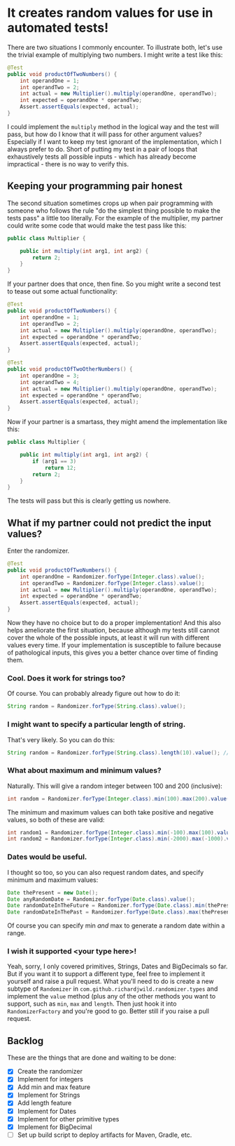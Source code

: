 # It creates random values for use in automated tests!

There are two situations I commonly encounter. To illustrate both, let's use the trivial example of multiplying two
numbers. I might write a test like this:

```java
@Test
public void productOfTwoNumbers() {
    int operandOne = 1;
    int operandTwo = 2;
    int actual = new Multiplier().multiply(operandOne, operandTwo);
    int expected = operandOne * operandTwo;
    Assert.assertEquals(expected, actual);
}
```

I could implement the `multiply` method in the logical way and the test will pass, but how do I know that it will pass
for other argument values? Especially if I want to keep my test ignorant of the implementation, which I always prefer to
do. Short of putting my test in a pair of loops that exhaustively tests all possible inputs - which has already become
impractical - there is no way to verify this.

## Keeping your programming pair honest

The second situation sometimes crops up when pair programming with someone who follows the rule "do the simplest thing
possible to make the tests pass" a little too literally. For the example of the multiplier, my partner could write some
code that would make the test pass like this:

```java
public class Multiplier {

    public int multiply(int arg1, int arg2) {
        return 2;
    }
}
```

If your partner does that once, then fine. So you might write a second test to tease out some actual functionality:

```java
@Test
public void productOfTwoNumbers() {
    int operandOne = 1;
    int operandTwo = 2;
    int actual = new Multiplier().multiply(operandOne, operandTwo);
    int expected = operandOne * operandTwo;
    Assert.assertEquals(expected, actual);
}

@Test
public void productOfTwoOtherNumbers() {
    int operandOne = 3;
    int operandTwo = 4;
    int actual = new Multiplier().multiply(operandOne, operandTwo);
    int expected = operandOne * operandTwo;
    Assert.assertEquals(expected, actual);
}
```

Now if your partner is a smartass, they might amend the implementation like this:

```java
public class Multiplier {

    public int multiply(int arg1, int arg2) {
        if (arg1 == 3)
            return 12;
        return 2;
    }
}
```

The tests will pass but this is clearly getting us nowhere.

## What if my partner could not predict the input values?

Enter the randomizer.

```java
@Test
public void productOfTwoNumbers() {
    int operandOne = Randomizer.forType(Integer.class).value();
    int operandTwo = Randomizer.forType(Integer.class).value();
    int actual = new Multiplier().multiply(operandOne, operandTwo);
    int expected = operandOne * operandTwo;
    Assert.assertEquals(expected, actual);
}
```

Now they have no choice but to do a proper implementation! And this also helps ameliorate the first situation, because
although my tests still cannot cover the whole of the possible inputs, at least it will run with different values every
time. If your implementation is susceptible to failure because of pathological inputs, this gives you a better chance
over time of finding them.

### Cool. Does it work for strings too?

Of course. You can probably already figure out how to do it:

```java
String random = Randomizer.forType(String.class).value();
```

### I might want to specify a particular length of string.

That's very likely. So you can do this:

```java
String random = Randomizer.forType(String.class).length(10).value(); // gives a random string of 10 characters
```

### What about maximum and minimum values?

Naturally. This will give a random integer between 100 and 200 (inclusive):

```java
int random = Randomizer.forType(Integer.class).min(100).max(200).value();
```

The minimum and maximum values can both take positive and negative values, so both of these are valid:

```java
int random1 = Randomizer.forType(Integer.class).min(-100).max(100).value();
int random2 = Randomizer.forType(Integer.class).min(-2000).max(-1000).value();
```

### Dates would be useful.

I thought so too, so you can also request random dates, and specify minimum and maximum values:

```java
Date thePresent = new Date();
Date anyRandomDate = Randomizer.forType(Date.class).value();
Date randomDateInTheFuture = Randomizer.forType(Date.class).min(thePresent).value();
Date randomDateInThePast = Randomizer.forType(Date.class).max(thePresent).value();
```

Of course you can specify min _and_ max to generate a random date within a range.

### I wish it supported \<your type here\>!

Yeah, sorry, I only covered primitives, Strings, Dates and BigDecimals so far. But if you want it to support a different type, feel
free to implement it yourself and raise a pull request. What you'll need to do is create a new subtype of
`Randomizer` in `com.github.richardjwild.randomizer.types` and implement the `value` method (plus any of the other
methods you want to support, such as `min`, `max` and `length`. Then just hook it into `RandomizerFactory` and you're
good to go. Better still if you raise a pull request.

## Backlog

These are the things that are done and waiting to be done:

- [x] Create the randomizer
- [x] Implement for integers
- [x] Add min and max feature
- [x] Implement for Strings
- [x] Add length feature
- [x] Implement for Dates
- [x] Implement for other primitive types
- [x] Implement for BigDecimal
- [ ] Set up build script to deploy artifacts for Maven, Gradle, etc.
